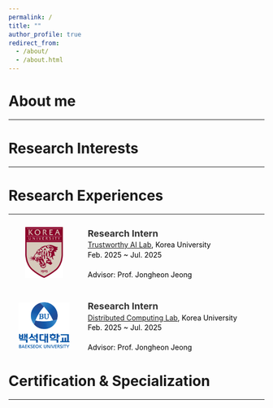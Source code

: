 ```yaml
---
permalink: /
title: ""
author_profile: true
redirect_from: 
  - /about/
  - /about.html
---
```


About me
======
---

Research Interests
======
---

Research Experiences
======
---

<div style="display: flex; gap: 36px; align-items: flex-start; margin-top: 25px; margin-bottom: 40px;">
  <img src="/images/korea.png" alt="Korea University"
       style="width: 100px; height: 100px; object-fit: contain; margin-left: 20px;">

  <div style="font-size: 14px; line-height: 1.4; color: #000;">
    <strong style="font-size: 18px; color: #333;">Research Intern</strong><br>
    <a href="연구실_홈페이지_주소" target="_blank" class="lab-link">Trustworthy AI Lab</a>, Korea University<br>
    Feb. 2025 ~ Jul. 2025<br>
    <br>
    Advisor: Prof. Jongheon Jeong
  </div>
</div>

<div style="display: flex; gap: 36px; align-items: flex-start; margin-bottom: 32px;">
  <img src="/images/baek_university.png" alt="BAEKSEOK University"
       style="width: 100px; height: 100px; object-fit: contain; margin-left: 20px;">

  <div style="font-size: 14px; line-height: 1.4; color: #000;">
    <strong style="font-size: 18px; color: #333;">Research Intern</strong><br>
    <a href="https://sites.google.com/view/yunheekang/Home?authuser=0" target="_blank" class="lab-link">Distributed Computing Lab</a>, Korea University<br>
    Feb. 2025 ~ Jul. 2025<br>
    <br>
    Advisor: Prof. Jongheon Jeong
  </div>
</div>

Certification & Specialization
======
---
